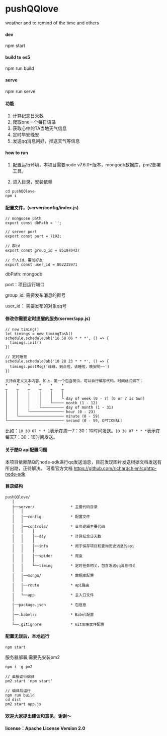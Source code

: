 # pushQQlove
weather and to remind of the time and others

#### dev 
npm start

#### build to es5
npm run build

#### serve
npm run serve

#### 功能
1. 计算纪念日天数
2. 爬取one一个每日语录
3. 获取心中的TA当地天气信息
4. 定时早安晚安
5. 发送qq消息问好，推送天气等信息

#### how to run 

1. 配置运行环境，本项目需要node v7.6.0+版本，mongodb数据库，pm2部署工具。

2. 进入目录，安装依赖
```
cd pushQQlove
npm i
```

#### 配置文件，(server/config/index.js)

```
// mongoose path
export const dbPath = '';

// server port
export const port = 7192;

// 群id
export const group_id = 851970427

// 个人id，需加好友
export const user_id = 862235971

```
dbPath: mongodb

port：项目运行端口

group_id: 需要发布消息的群号

user_id： 需要发布的对象qq号

#### 修改你需要定时提醒的服务(server/app.js)
```
// new timing()
let timings = new timingTask()
schedule.scheduleJob('16 58 06 * * *', () => {
  timings.init()
})

// 定时睡觉
schedule.scheduleJob('10 28 23 * * *', () => {
  timings.postMsg('缘缘，到点啦，该睡啦，晚安哟~~')
})

支持自定义文本内容，如上，第一个包含爬虫，可以自行编写代码。时间格式如下：
*    *    *    *    *    *
┬    ┬    ┬    ┬    ┬    ┬
│    │    │    │    │    |
│    │    │    │    │    └ day of week (0 - 7) (0 or 7 is Sun)
│    │    │    │    └───── month (1 - 12)
│    │    │    └────────── day of month (1 - 31)
│    │    └─────────────── hour (0 - 23)
│    └──────────────────── minute (0 - 59)
└───────────────────────── second (0 - 59, OPTIONAL)
```

比如：``` 10 30 07 * * 1 ```表示在周一7：30：10时间发送。``` 10 30 07 * * * ```表示在每天7：30：10时间发送。

#### 关于酷Q api配置问题

本项目依赖酷Q的node-sdk进行qq发送消息，目前发现图片发送根据文档发送有所出路，正待解决。
可看官方文档 https://github.com/richardchien/cqhttp-node-sdk



#### 目录结构
```
pushQQlove/
   |
   ├──server/                * 主要代码目录
   │   │
   │   │──config             * 配置文件
   │   │
   │   │──controls/          * 业务逻辑主要代码
   │   │    │
   │   │    │──day           * 计算纪念日天数
   │   │    │
   │   │    │──info          * 用于保存项目和查询历史消息的api
   │   │    │
   │   │    │──spider        * 爬虫
   │   │    │
   │   │    └──timing        * 定时任务相关，包含发送qq消息相关
   │   │ 
   │   │──mongo/             * 数据库配置
   │   │ 
   │   │──route              * api路由
   │   │ 
   │   └──app                * 主入口文件
   │
   │──package.json           * 包信息
   │
   │──.babelrc               * Babel配置
   │
   └──.gitignore             * Git忽略文件配置
```

#### 配置无误后，本地运行
``` 
npm start 
```

服务器部署,需要先安装pm2
``` 
npm i -g pm2

// 直接运行编译
pm2 start 'npm start'

// 编译后运行
npm run build
cd dist
pm2 start app.js
```

#### 欢迎大家提出建议和意见，谢谢～

#### license：Apache License Version 2.0
